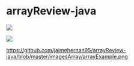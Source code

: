 # arrayReview-java

<img src="https://github.com/jaimehernan95/arrayReview-java/blob/master/imagesArray/arrayExample.png
">

![](https://github.com/jaimehernan95/arrayReview-java/blob/master/imagesArray/arrayExample.png
)

https://github.com/jaimehernan95/arrayReview-java/blob/master/imagesArray/arrayExample.png
